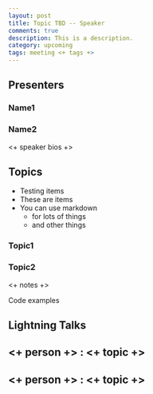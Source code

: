 ```yaml
---
layout: post
title: Topic TBD -- Speaker
comments: true
description: This is a description.
category: upcoming
tags: meeting <+ tags +>
---
```


## Presenters

### Name1

### Name2

<+ speaker bios +> 

## Topics
* Testing items
* These are items
* You can use markdown
  * for lots of things
  * and other things

### Topic1

### Topic2

<+ notes +>

Code examples 

## Lightning Talks 

## <+ person +> : <+ topic +>

## <+ person +> : <+ topic +>
